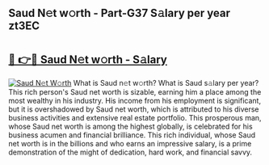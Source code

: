 ## Saud N𝚎t w𝚘rth - Part-G37 S𝚊lary per year zt3EC

# <h2><a href="http://gc1s9wd.nevu.top/?p=Saud">🔗 👉🔴 Saud N𝚎t w𝚘rth - S𝚊lary</a></h2>

[![Saud N𝚎t W𝚘rth](https://i.imgur.com/Oavwk0R.jpeg)](http://gc1s9wd.nevu.top/?p=Saud)
What is Saud n𝚎t w𝚘rth? What is Saud s𝚊lary per year?
This rich person's Saud net worth is sizable, earning him a place among the most wealthy in his industry. His income from his employment is significant, but it is overshadowed by Saud net worth, which is attributed to his diverse business activities and extensive real estate portfolio. This prosperous man, whose Saud net worth is among the highest globally, is celebrated for his business acumen and financial brilliance. This rich individual, whose Saud net worth is in the billions and who earns an impressive salary, is a prime demonstration of the might of dedication, hard work, and financial savvy.
